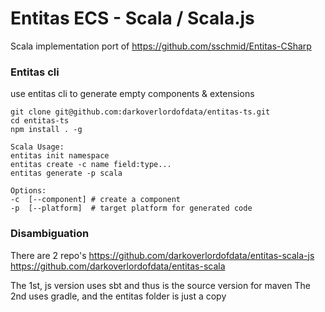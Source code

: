 # Entitas ECS - Scala / Scala.js


Scala implementation port of https://github.com/sschmid/Entitas-CSharp


### Entitas cli
use entitas cli to generate empty components & extensions

    git clone git@github.com:darkoverlordofdata/entitas-ts.git
    cd entitas-ts
    npm install . -g

    Scala Usage:
    entitas init namespace
    entitas create -c name field:type... 
    entitas generate -p scala
    
    Options:
    -c  [--component] # create a component
    -p  [--platform]  # target platform for generated code



### Disambiguation

There are 2 repo's
https://github.com/darkoverlordofdata/entitas-scala-js
https://github.com/darkoverlordofdata/entitas-scala

The 1st, js version uses sbt and thus is the source version for maven
The 2nd uses gradle, and the entitas folder is just a copy